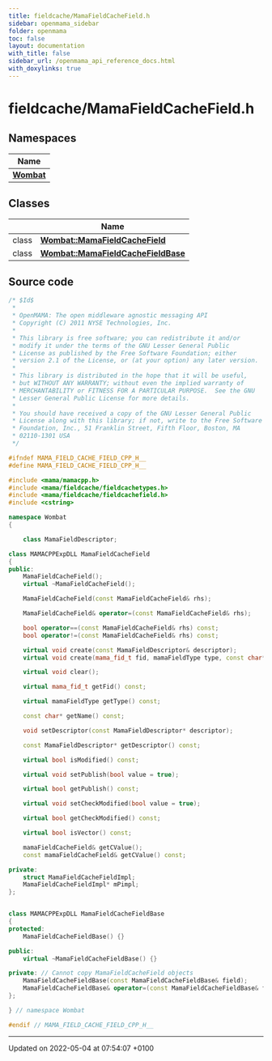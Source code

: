 ```yaml
---
title: fieldcache/MamaFieldCacheField.h
sidebar: openmama_sidebar
folder: openmama
toc: false
layout: documentation
with_title: false
sidebar_url: /openmama_api_reference_docs.html
with_doxylinks: true
---
```


# fieldcache/MamaFieldCacheField.h



## Namespaces

| Name           |
| -------------- |
| **[Wombat](namespaceWombat.html)**  |

## Classes

|                | Name           |
| -------------- | -------------- |
| class | **[Wombat::MamaFieldCacheField](classWombat_1_1MamaFieldCacheField.html)**  |
| class | **[Wombat::MamaFieldCacheFieldBase](classWombat_1_1MamaFieldCacheFieldBase.html)**  |




## Source code

```cpp
/* $Id$
 *
 * OpenMAMA: The open middleware agnostic messaging API
 * Copyright (C) 2011 NYSE Technologies, Inc.
 *
 * This library is free software; you can redistribute it and/or
 * modify it under the terms of the GNU Lesser General Public
 * License as published by the Free Software Foundation; either
 * version 2.1 of the License, or (at your option) any later version.
 *
 * This library is distributed in the hope that it will be useful,
 * but WITHOUT ANY WARRANTY; without even the implied warranty of
 * MERCHANTABILITY or FITNESS FOR A PARTICULAR PURPOSE.  See the GNU
 * Lesser General Public License for more details.
 *
 * You should have received a copy of the GNU Lesser General Public
 * License along with this library; if not, write to the Free Software
 * Foundation, Inc., 51 Franklin Street, Fifth Floor, Boston, MA
 * 02110-1301 USA
 */

#ifndef MAMA_FIELD_CACHE_FIELD_CPP_H__
#define MAMA_FIELD_CACHE_FIELD_CPP_H__

#include <mama/mamacpp.h>
#include <mama/fieldcache/fieldcachetypes.h>
#include <mama/fieldcache/fieldcachefield.h>
#include <cstring>

namespace Wombat
{

    class MamaFieldDescriptor;

class MAMACPPExpDLL MamaFieldCacheField
{
public:
    MamaFieldCacheField();
    virtual ~MamaFieldCacheField();

    MamaFieldCacheField(const MamaFieldCacheField& rhs);

    MamaFieldCacheField& operator=(const MamaFieldCacheField& rhs);

    bool operator==(const MamaFieldCacheField& rhs) const;
    bool operator!=(const MamaFieldCacheField& rhs) const;

    virtual void create(const MamaFieldDescriptor& descriptor);
    virtual void create(mama_fid_t fid, mamaFieldType type, const char* name = NULL);

    virtual void clear();

    virtual mama_fid_t getFid() const;

    virtual mamaFieldType getType() const;

    const char* getName() const;

    void setDescriptor(const MamaFieldDescriptor* descriptor);

    const MamaFieldDescriptor* getDescriptor() const;

    virtual bool isModified() const;

    virtual void setPublish(bool value = true);

    virtual bool getPublish() const;

    virtual void setCheckModified(bool value = true);

    virtual bool getCheckModified() const;

    virtual bool isVector() const;

    mamaFieldCacheField& getCValue();
    const mamaFieldCacheField& getCValue() const;

private:
    struct MamaFieldCacheFieldImpl;
    MamaFieldCacheFieldImpl* mPimpl;
};


class MAMACPPExpDLL MamaFieldCacheFieldBase
{
protected:
    MamaFieldCacheFieldBase() {}

public:
    virtual ~MamaFieldCacheFieldBase() {}

private: // Cannot copy MamaFieldCacheField objects
    MamaFieldCacheFieldBase(const MamaFieldCacheFieldBase& field);
    MamaFieldCacheFieldBase& operator=(const MamaFieldCacheFieldBase& field);
};

} // namespace Wombat

#endif // MAMA_FIELD_CACHE_FIELD_CPP_H__
```


-------------------------------

Updated on 2022-05-04 at 07:54:07 +0100
